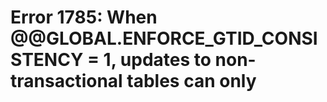# Error 1785: When @@GLOBAL.ENFORCE\_GTID\_CONSISTENCY = 1, updates to non-transactional tables can only

